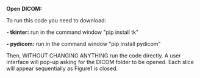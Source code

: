 **Open DICOM:**

To run this code you need to download:

**- tkinter:** run in the command window "pip install tk"

**- pydicom:** run in the command window "pip install pydicom"

Then, WITHOUT CHANGING ANYTHING run the code directly. A user interface will pop-up asking for the DICOM folder to be opened.
Each slice will appear sequentially as Figure1 is closed.
